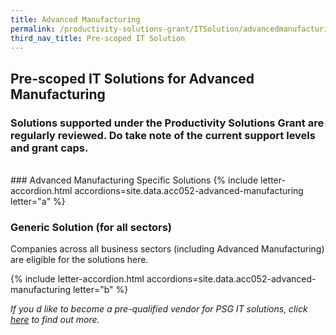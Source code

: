 ```yaml
---
title: Advanced Manufacturing
permalink: /productivity-solutions-grant/ITSolution/advancedmanufacturing/
third_nav_title: Pre-scoped IT Solution
---
```


## Pre-scoped IT Solutions for Advanced Manufacturing

### Solutions supported under the Productivity Solutions Grant are regularly reviewed. Do take note of the current support levels and grant caps.
<br>
### Advanced Manufacturing Specific Solutions
{% include letter-accordion.html accordions=site.data.acc052-advanced-manufacturing letter="a" %}

### Generic Solution (for all sectors)
Companies across all business sectors (including Advanced Manufacturing) are eligible for the solutions here.

{% include letter-accordion.html accordions=site.data.acc052-advanced-manufacturing letter="b" %}


_If you d like to become a pre-qualified vendor for PSG IT solutions, click <a target='_blank' href='https://www.imda.gov.sg/icmvendors' >here</a> to find out more._